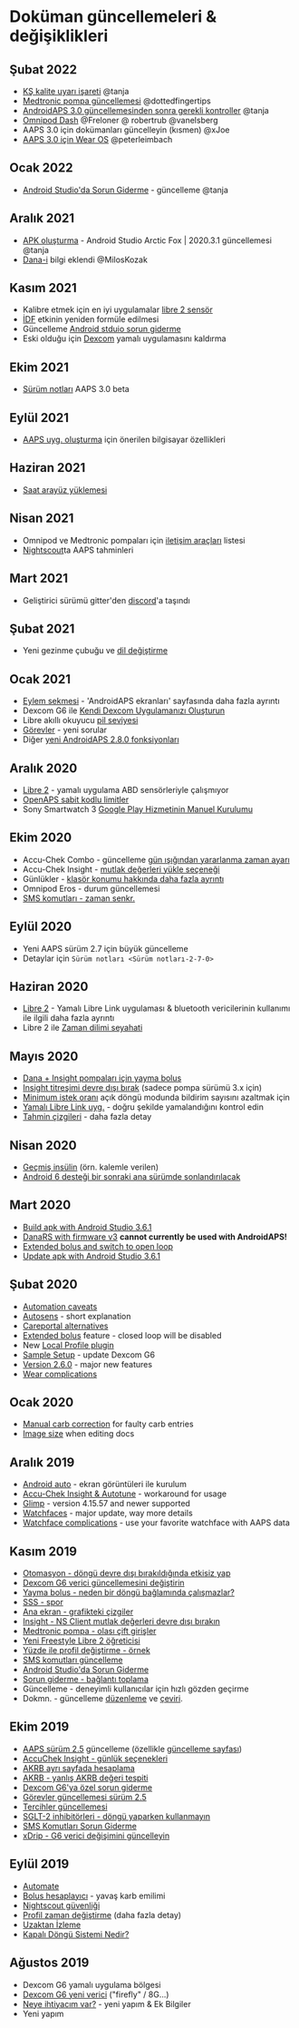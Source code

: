 # Doküman güncellemeleri & değişiklikleri

## Şubat 2022

- [KŞ kalite uyarı işareti](Screenshots-bg-warning-sign) @tanja
- [Medtronic pompa güncellemesi](../Configuration/MedtronicPump.md) @dottedfingertips
- [AndroidAPS 3.0 güncellemesinden sonra gerekli kontroller](../Installing-AndroidAPS/update3_0.md) @tanja
- [Omnipod Dash](../Configuration/OmnipodDASH.md) @Freloner @ robertrub @vanelsberg
- AAPS 3.0 için dokümanları güncelleyin (kısmen) @xJoe
- [AAPS 3.0 için Wear OS](../Configuration/Watchfaces.md) @peterleimbach

## Ocak 2022

- [Android Studio'da Sorun Giderme](../Installing-AndroidAPS/troubleshooting_androidstudio.md) - güncelleme @tanja

## Aralık 2021

- [APK oluşturma](../Installing-AndroidAPS/Building-APK.md) - Android Studio Arctic Fox | 2020.3.1 güncellemesi @tanja
- [Dana-i](../Configuration/DanaRS-Insulin-Pump.md) bilgi eklendi @MilosKozak

## Kasım 2021

- Kalibre etmek için en iyi uygulamalar [libre 2 sensör](Libre2-best-practices-for-calibrating-a-libre-2-sensor)
- [İDF](FAQ-impact) etkinin yeniden formüle edilmesi
- Güncelleme [Android stduio sorun giderme](../Installing-AndroidAPS/troubleshooting_androidstudio.md)
- Eski olduğu için [Dexcom](../Hardware/DexcomG6.md) yamalı uygulamasını kaldırma

## Ekim 2021

- [Sürüm notları](../Installing-AndroidAPS/Releasenotes.md) AAPS 3.0 beta

## Eylül 2021

- [AAPS uyg. oluşturma](Building-APK-recommended-specification-of-computer-for-building-apk-file) için önerilen bilgisayar özellikleri

## Haziran 2021

- [Saat arayüz yüklemesi ](../Configuration/Watchfaces.md)

## Nisan 2021

- Omnipod ve Medtronic pompaları için [iletişim araçları](module-additional-communication-device) listesi
- [Nightscout](Nightscout-manual-nightscout-setup)ta AAPS tahminleri

## Mart 2021

- Geliştirici sürümü gitter'den [discord](https://discord.gg/4fQUWHZ4Mw)'a taşındı

## Şubat 2021

- Yeni gezinme çubuğu ve [dil değiştirme](../changelanguage.md)

## Ocak 2021

- [Eylem sekmesi](Screenshots-action-tab) - 'AndroidAPS ekranları' sayfasında daha fazla ayrıntı
- Dexcom G6 ile [Kendi Dexcom Uygulamanızı Oluşturun](DexcomG6-if-using-g6-with-build-your-own-dexcom-app)
- Libre akıllı okuyucu [pil seviyesi](Screenshots-sensor-level-battery)
- [Görevler](Objectives-objective-3-prove-your-knowledge) - yeni sorular
- Diğer [yeni AndroidAPS 2.8.0 fonksiyonları](Releasenotes-version-2-8-0)

## Aralık 2020

- [Libre 2](../Hardware/Libre2.md) - yamalı uygulama ABD sensörleriyle çalışmıyor
- [OpenAPS sabit kodlu limitler](Open-APS-features-overview-of-hard-coded-limits)
- Sony Smartwatch 3 [Google Play Hizmetinin Manuel Kurulumu](../Usage/SonySW3.md)

## Ekim 2020

- Accu-Chek Combo - güncelleme [gün ışığından yararlanma zaman ayarı](Timezone-traveling-time-adjustment-daylight-savings-time-dst)
- Accu-Chek Insight - [mutlak değerleri yükle seçeneği](Accu-Chek-Insight-Pump-settings-in-aaps)
- Günlükler - [klasör konumu hakkında daha fazla ayrıntı](../Usage/Accessing-logfiles.md)
- Omnipod Eros - durum güncellemesi
- [SMS komutları - zaman senkr.](../Children/SMS-Commands.md)

## Eylül 2020

- Yeni AAPS sürüm 2.7 için büyük güncelleme
- Detaylar için `Sürüm notları <Sürüm notları-2-7-0>`

## Haziran 2020

- [Libre 2](../Hardware/Libre2.md) - Yamalı Libre Link uygulaması & bluetooth vericilerinin kullanımı ile ilgili daha fazla ayrıntı
- Libre 2 ile [Zaman dilimi seyahati](../Usage/Timezone-traveling.md)

## Mayıs 2020

- [Dana + Insight pompaları için yayma bolus](Extended-Carbs-extended-bolus-and-switch-to-open-loop-dana-and-insight-pump-only)
- [Insight titreşimi devre dışı bırak](Accu-Chek-Insight-Pump-vibration) (sadece pompa sürümü 3.x için)
- [Minimum istek oranı](Preferences-minimal-request-change) açık döngü modunda bildirim sayısını azaltmak için
- [Yamalı Libre Link uyg.](Libre2-step-1-build-your-own-patched-librelink-app) - doğru şekilde yamalandığını kontrol edin
- [Tahmin çizgileri](Screenshots-prediction-lines) - daha fazla detay

## Nisan 2020

- [Geçmiş insülin](CPbefore26-carbs-bolus) (örn. kalemle verilen)
- [Android 6 desteği bir sonraki ana sürümde sonlandırılacak](../Module/module-phone)

## Mart 2020

- [Build apk with Android Studio 3.6.1](../Installing-AndroidAPS/Building-APK.md)
- [DanaRS with firmware v3](../Configuration/DanaRS-Insulin-Pump.md) **cannot currently be used with AndroidAPS!**
- [Extended bolus and switch to open loop](Extended-Carbs-extended-bolus-and-switch-to-open-loop-dana-and-insight-pump-only)
- [Update apk with Android Studio 3.6.1](../Installing-AndroidAPS/Update-to-new-version.md)

## Şubat 2020

- [Automation caveats](Automation-good-practice-caveats)
- [Autosens](Open-APS-features-autosens) - short explanation
- [Careportal alternatives](../Usage/CPbefore26.md)
- [Extended bolus](Extended-Carbs-extended-bolus-and-switch-to-open-loop-dana-and-insight-pump-only) feature - closed loop will be disabled
- New [Local Profile plugin](Config-Builder-local-profile)
- [Sample Setup](../Getting-Started/Sample-Setup.md) - update Dexcom G6
- [Version 2.6.0](Releasenotes-version-2-6-0) - major new features
- [Wear complications](../Configuration/Watchfaces.md)

## Ocak 2020

- [Manual carb correction](Screenshots-carb-correction) for faulty carb entries
- [Image size](make-a-PR-image-size) when editing docs

## Aralık 2019

- [Android auto](../Usage/Android-auto.md) - ekran görüntüleri ile kurulum
- [Accu-Chek Insight & Autotune](Accu-Chek-Insight-Pump-settings-in-aaps) - workaround for usage
- [Glimp](Config-Builder-bg-source) - version 4.15.57 and newer supported
- [Watchfaces](../Configuration/Watchfaces.md) - major update, way more details
- [Watchface complications](Watchfaces-complications) - use your favorite watchface with AAPS data

## Kasım 2019

- [Otomasyon - döngü devre dışı bırakıldığında etkisiz yap](Automation-important-note)
- [Dexcom G6 verici güncellemesini değiştirin](xdrip-replace-transmitter)
- [Yayma bolus - neden bir döngü bağlamında çalışmazlar?](Extended-Carbs-extended-bolus-and-switch-to-open-loop-dana-and-insight-pump-only)
- [SSS - spor](FAQ-sports)
- [Ana ekran - grafikteki çizgiler](Screenshots-section-f-main-graph)
- [Insight - NS Client mutlak değerleri devre dışı bırakın](Accu-Chek-Insight-Pump-settings-in-aaps)
- [Medtronic pompa - olası çift girişler](../Configuration/MedtronicPump.md)
- [Yeni Freestyle Libre 2 öğreticisi](../Hardware/Libre2.md)
- [Yüzde ile profil değiştirme - örnek](../Usage/Profiles.md)
- [SMS komutları güncelleme](../Children/SMS-Commands.md)
- [Android Studio'da Sorun Giderme](../Installing-AndroidAPS/troubleshooting_androidstudio.md)
- [Sorun giderme - bağlantı toplama](../Usage/troubleshooting.md)
- Güncelleme - deneyimli kullanıcılar için hızlı gözden geçirme
- Dokmn. - güncelleme [düzenleme](make-a-PR-code-syntax) ve [çeviri](translations#translation-of-the-documentation).

## Ekim 2019

- [AAPS sürüm 2.5](Releasenotes-version-2-5-0) güncelleme (özellikle [güncelleme sayfası](Update-to-new-version.md))
- [AccuChek Insight - günlük seçenekleri](Accu-Chek-Insight-Pump-settings-in-aaps)
- [AKRB ayrı sayfada hesaplama](../Usage/COB-calculation.md)
- [AKRB - yanlış AKRB değeri tespiti](COB-calculation-detection-of-wrong-cob-values)
- [Dexcom G6'ya özel sorun giderme](DexcomG6-dexcom-g6-specific-troubleshooting)
- [Görevler güncellemesi sürüm 2.5](../Usage/Objectives.md)
- [Tercihler güncellemesi](../Configuration/Preferences.md)
- [SGLT-2 inhibitörleri - döngü yaparken kullanmayın](module-no-use-of-sglt-2-inhibitors)
- [SMS Komutları Sorun Giderme](SMS-Commands-troubleshooting)
- [xDrip - G6 verici değişimini güncelleyin](xdrip-replace-transmitter)

## Eylül 2019

- [Automate](../Usage/Automation.md)
- [Bolus hesaplayıcı](Screenshots-wrong-cob-detection) - yavaş karb emilimi
- [Nightscout güvenliği](Nightscout-security-considerations)
- [Profil zaman değiştirme](Profiles-time-shift) (daha fazla detay)
- [Uzaktan İzleme](../Children/Children.md)
- [Kapalı Döngü Sistemi Nedir?](../Getting-Started/ClosedLoop.md)

## Ağustos 2019

- Dexcom G6 yamalı uygulama bölgesi
- [Dexcom G6 yeni verici](xdrip-connect-g6-transmitter-for-the-first-time) ("firefly" / 8G...)
- [Neye ihtiyacım var?](index-what-do-i-need) - yeni yapım & Ek Bilgiler
- Yeni yapım
